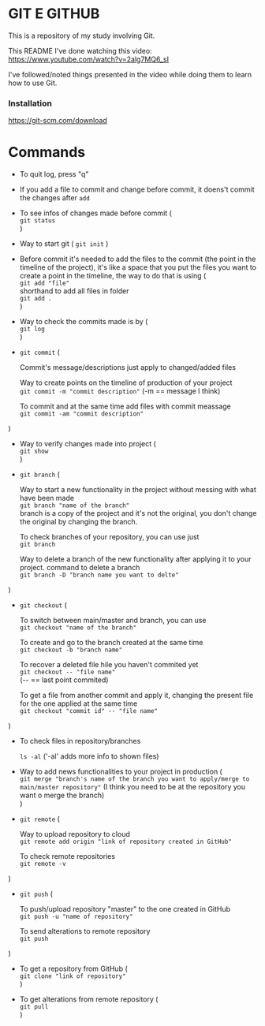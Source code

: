 # GIT E GITHUB

This is a repository of my study involving Git.

This README I've done watching this video: https://www.youtube.com/watch?v=2alg7MQ6_sI

I've followed/noted things presented in the video while doing them to learn how to use Git.

### Installation

https://git-scm.com/download

# Commands

- To quit log, press "q"

- If you add a file to commit and change before commit, it doens't commit the changes after `add` 

- To see infos of changes made before commit (  
    `git status`  
)

- Way to start git ( `git init` )

- Before commit it's needed to add the files to the commit (the point in the timeline of the project), it's like a space that you put the files you want to create a point in the timeline, the way to do that is using (  
    `git add "file"`  
    shorthand to add all files in folder  
    `git add . `  
)

- Way to check the commits made is by (  
    `git log`  
)

- `git commit` (

    Commit's message/descriptions just apply to changed/added files

    Way to create points on the timeline of production of your project  
        `git commit -m "commit description"` (-m == message I think)

    To commit and at the same time add files with commit meassage  
        `git commit -am "commit description"`
        
)

- Way to verify changes made into project (  
    `git show`  
)

- `git branch` (

    Way to start a new functionality in the project without messing with what have been made  
        `git branch "name of the branch"`  
    branch is a copy of the project and it's not the original, you don't change the original by changing the branch.

    To check branches of your repository, you can use just  
        `git branch `  

    Way to delete a branch of the new functionality after applying it to your project. command to delete a branch  
        `git branch -D "branch name you want to delte"`

)

- `git checkout` (

    To switch between main/master and branch, you can use  
        `git checkout "name of the branch"`
    

    To create and go to the branch created at the same time  
        `git checkout -b "branch name"`
    

    To recover a deleted file hile you haven't commited yet  
        `git checkout -- "file name"`  
        (-- == last point commited)  
    

    To get a file from another commit and apply it, changing the present file for the one applied at the same time  
        `git checkout "commit id" -- "file name"`

)

- To check files in repository/branches

    `ls -al` ('-al' adds more info to shown files)

- Way to add news functionalities to your project in production (  
    `git merge "branch's name of the branch you want to apply/merge to main/master repository"` (I think you need to be at the repository you want o merge the branch)  
)

- `git remote` (

    Way to upload repository to cloud  
        `git remote add origin "link of repository created in GitHub"`

    To check remote repositories  
        `git remote -v`

)

- `git push` (

    To push/upload repository "master" to the one created in GitHub  
        `git push -u "name of repository"`
    

    To send alterations to remote repository  
        `git push`

)

- To get a repository from GitHub (  
    `git clone "link of repository"`  
)

- To get alterations from remote repository (  
    `git pull`  
)